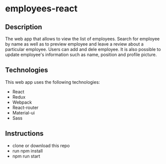 # employees-react
## Description
The web app that allows to view the list of employees.
Search for employee by name as well as to preview employee and leave a review about a particular employee.
Users can add and dele employee.
It is also possible to update employee's information such as name, position and profile picture.


## Technologies
This web app uses the following technologies:

* React
* Redux
* Webpack
* React-router
* Material-ui
* Sass

## Instructions
* clone or download this repo
* run npm install
* npm run start
